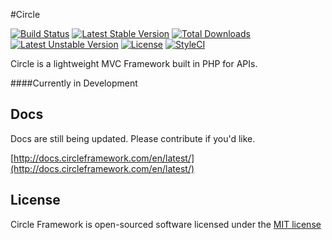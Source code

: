 #Circle

[![Build Status](https://travis-ci.org/CircleFramework/Circle.svg?branch=master)](https://travis-ci.org/CircleFramework/Circle) [![Latest Stable Version](https://poser.pugx.org/circleframework/framework/v/stable)](https://packagist.org/packages/circleframework/framework) [![Total Downloads](https://poser.pugx.org/circleframework/framework/downloads)](https://packagist.org/packages/circleframework/framework) [![Latest Unstable Version](https://poser.pugx.org/circleframework/framework/v/unstable)](https://packagist.org/packages/circleframework/framework) [![License](https://poser.pugx.org/circleframework/framework/license)](https://packagist.org/packages/circleframework/framework)
[![StyleCI](https://styleci.io/repos/52567628/shield)](https://styleci.io/repos/52567628)

Circle is a lightweight MVC Framework built in PHP for APIs.

####Currently in Development

## Docs
Docs are still being updated. Please contribute if you'd like.

[http://docs.circleframework.com/en/latest/](http://docs.circleframework.com/en/latest/)

## License

Circle Framework is open-sourced software licensed under the [MIT license](http://opensource.org/licenses/MIT)
